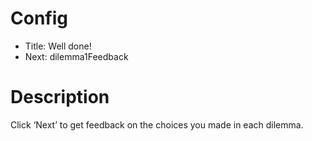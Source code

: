 # Config
- Title: Well done!
- Next: dilemma1Feedback

# Description
Click ‘Next’ to get feedback on the choices you made in each dilemma. 

